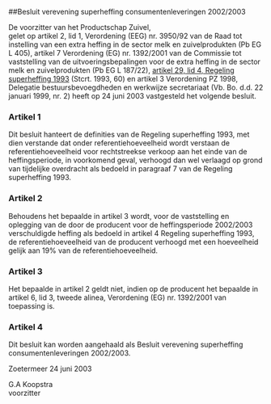 <meta http-equiv='Content-Type' content='text/html; charset=utf-8' />

##Besluit verevening superheffing consumentenleveringen 2002/2003

De voorzitter van het Productschap Zuivel,  
gelet op artikel 2, lid 1, Verordening (EEG) nr. 3950/92 van de Raad tot instelling van een extra heffing in de sector melk en zuivelprodukten (Pb EG L 405), artikel 7 Verordening (EG) nr. 1392/2001 van de Commissie tot vaststelling van de uitvoeringsbepalingen voor de extra heffing in de sector melk en zuivelprodukten (Pb EG L 187/22), [artikel 29, lid 4, Regeling superheffing 1993](../../../../../../../ministeriele-regeling/regeling/superheffing/1993/BWBR0005933/README.md) (Stcrt. 1993, 60) en artikel 3 Verordening PZ 1998, Delegatie bestuursbevoegdheden en werkwijze secretariaat (Vb. Bo. d.d. 22 januari 1999, nr. 2) heeft op 24 juni 2003 vastgesteld het volgende besluit.

### Artikel  1  

Dit besluit hanteert de definities van de Regeling superheffing 1993, met dien verstande dat onder referentiehoeveelheid wordt verstaan de referentiehoeveelheid voor rechtstreekse verkoop aan het einde van de heffingsperiode, in voorkomend geval, verhoogd dan wel verlaagd op grond van tijdelijke overdracht als bedoeld in paragraaf 7 van de Regeling superheffing 1993.  

### Artikel  2  

Behoudens het bepaalde in artikel 3 wordt, voor de vaststelling en oplegging van de door de producent voor de heffingsperiode 2002/2003 verschuldigde heffing als bedoeld in artikel 4 Regeling superheffing 1993, de referentiehoeveelheid van de producent verhoogd met een hoeveelheid gelijk aan 19% van de referentiehoeveelheid.  

### Artikel  3  

Het bepaalde in artikel 2 geldt niet, indien op de producent het bepaalde in artikel 6, lid 3, tweede alinea, Verordening (EG) nr. 1392/2001 van toepassing is.  

### Artikel  4  

Dit besluit kan worden aangehaald als Besluit verevening superheffing consumentenleveringen 2002/2003.  

Zoetermeer 
24 juni 2003    

G.A Koopstra  
voorzitter     
